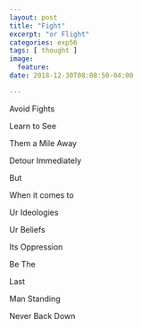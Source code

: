 ```yaml
---
layout: post
title: "Fight"
excerpt: "or Flight"
categories: exp56
tags: [ thought ]
image:
  feature:
date: 2018-12-30T08:08:50-04:00

---
```



Avoid Fights

Learn to See

Them a Mile Away

Detour Immediately

But

When it comes to

Ur Ideologies

Ur Beliefs

Its Oppression

Be The

Last

Man Standing

Never Back Down
